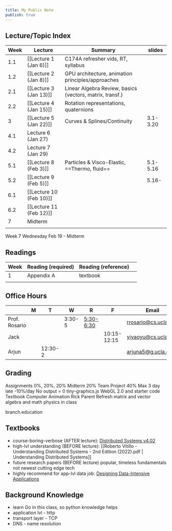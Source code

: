 ```yaml
---
title: My Public Note
publish: true
---
```

## Lecture/Topic Index

| Week | Lecture                 | Summary                                                  | slides   |
| ---- | ----------------------- | -------------------------------------------------------- | -------- |
| 1.1  | [[Lecture 1 (Jan 6)]]   | C174A refresher vids, RT, syllabus                       |          |
| 1.2  | [[Lecture 2 (Jan 8)]]   | GPU architecture, animation principles/approaches        |          |
| 2.1  | [[Lecture 3 (Jan 13)]]  | Linear Algebra Review, basics (vectors, matrix, transf.) |          |
| 2.2  | [[Lecture 4 (Jan 15)]]  | Rotation representations, quaternions                    |          |
| 3    | [[Lecture 5 (Jan 22)]]  | Curves & Splines/Continuity                              | 3.1-3.20 |
| 4.1  | Lecture 6 (Jan 27)      |                                                          |          |
| 4.2  | Lecture 7 (Jan 29)      |                                                          |          |
| 5.1  | [[Lecture 8 (Feb 3)]]   | Particles & Visco-Elastic, ==Thermo, fluid==             | 5.1-5.16 |
| 5.2  | [[Lecture 9 (Feb 5)]]   |                                                          | 5.16-    |
| 6.1  | [[Lecture 10 (Feb 10)]] |                                                          |          |
| 6.2  | [[Lecture 11 (Feb 12)]] |                                                          |          |
| 7    | Midterm                 |                                                          |          |
|      |                         |                                                          |          |
Week 7 Wednesday Feb 19 - Midterm
## Readings 

| Week | Reading (required) | Reading (reference) |     |
| ---- | ------------------ | ------------------- | --- |
| 1    | Appendix A         | textbook            |     |
|      |                    |                     |     |


## Office Hours

|               | M   | T       | W      | R                                                | F           | Email                | Office        |
| ------------- | --- | ------- | ------ | ------------------------------------------------ | ----------- | -------------------- | ------------- |
| Prof. Rosario |     |         | 3:30-5 | [5:30-6:30](https://ucla.zoom.us/my/ryanrosario) |             | rrosario@cs.ucla.edu | Boelter 3531A |
| Jack          |     |         |        |                                                  | 10:15-12:15 | yiyaoyu@cs.ucla.edu  | Boelter 3278  |
| Arjun         |     | 12:30-2 |        |                                                  |             | arjuna5@g.ucla.edu   | Boelter 3286  |

## Grading
Assignments 0%, 20%, 20%
Midterm 20%
Team Project 40%
Max 3 day late -10%/day
No output = 0
tiny-graphics.js WebGL 2.0 and starter code
Textbook Computer Animation Rick Parent
Refresh matrix and vector algebra and math physics in class

branch.education
## Textbooks
- course-boring-verbose (AFTER lecture): [Distributed Systems v4.02](https://www.distributed-systems.net/index.php/books/ds4/ds4-ebook/)
- high-lvl understanding (BEFORE lecture): [[Roberto Vitillo - Understanding Distributed Systems - 2nd Edition (2022).pdf | Understanding Distributed Systems]]
- future research papers (BEFORE lecture)
	popular, timeless fundamentals not newest cutting edge tech
- highly recommend for app-lvl data job: [Designing Data-Intensive Applications](https://learning.oreilly.com/videos/designing-data-intensive-applications/9781663728289/)
## Background Knowledge
- learn Go in this class, so python knowledge helps
- application lvl - http
- transport layer - TCP
- DNS - name resolution
